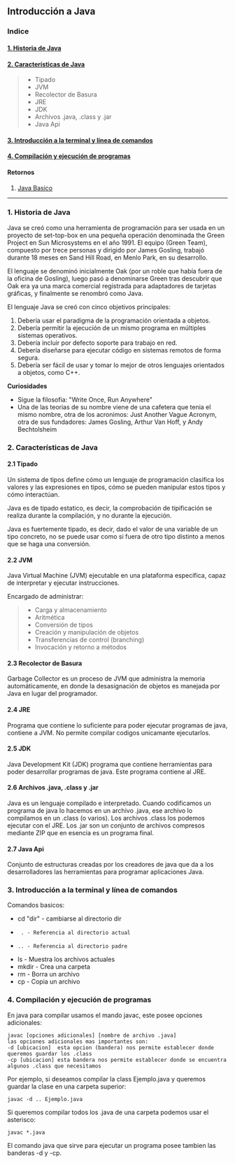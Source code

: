 ## Introducción a Java
### Indice

#### [1. Historia de Java]()

#### [2. Características de Java]()
>* Tipado
>* JVM
>* Recolector de Basura
>* JRE
>* JDK
>* Archivos .java, .class y .jar
>* Java Api

#### [3. Introducción a la terminal y línea de comandos]()

#### [4. Compilación y ejecución de programas]()

#### Retornos
1. [Java Basico](https://github.com/patoba/CursoJava/tree/master/Java%20Basico)
- - - -

### 1. Historia de Java
Java se creó como una herramienta de programación para ser usada en un proyecto de set-top-box en una pequeña operación denominada the Green Project en Sun Microsystems en el año 1991. El equipo (Green Team), compuesto por trece personas y dirigido por James Gosling, trabajó durante 18 meses en Sand Hill Road, en Menlo Park, en su desarrollo.


El lenguaje se denominó inicialmente Oak (por un roble que había fuera de la oficina de Gosling), luego pasó a denominarse Green tras descubrir que Oak era ya una marca comercial registrada para adaptadores de tarjetas gráficas, y finalmente se renombró como Java.


El lenguaje Java se creó con cinco objetivos principales:
1. Debería usar el paradigma de la programación orientada a objetos.
2. Debería permitir la ejecución de un mismo programa en múltiples sistemas operativos.
3. Debería incluir por defecto soporte para trabajo en red.
4. Debería diseñarse para ejecutar código en sistemas remotos de forma segura.
5. Debería ser fácil de usar y tomar lo mejor de otros lenguajes orientados a objetos, como C++.

**Curiosidades**
* Sigue la filosofia: "Write Once, Run Anywhere"
* Una de las teorias de su nombre viene de una cafetera que tenia el mismo nombre, otra de los acronimos: Just Another Vague Acronym, otra de sus fundadores: James Gosling, Arthur Van Hoff, y Andy Bechtolsheim

### 2. Características de Java
#### 2.1 Tipado
Un sistema de tipos define cómo un lenguaje de programación clasifica los valores y las expresiones en tipos, cómo se pueden manipular estos tipos y cómo interactúan.

Java es de tipado estatico, es decir, la comprobación de tipificación se realiza durante la compilación, y no durante la ejecución. 

Java es fuertemente tipado, es decir, dado el valor de una variable de un tipo concreto, no se puede usar como si fuera de otro tipo distinto a menos que se haga una conversión.

#### 2.2 JVM
Java Virtual Machine (JVM) ejecutable en una plataforma específica, capaz de interpretar y ejecutar instrucciones.

Encargado de administrar:
>* Carga y almacenamiento
>* Aritmética
>* Conversión de tipos
>* Creación y manipulación de objetos
>* Transferencias de control (branching)
>* Invocación y retorno a métodos

#### 2.3 Recolector de Basura
Garbage Collector es un proceso de JVM que administra la memoria automáticamente, en donde la desasignación de objetos es manejada por Java en lugar del programador.

#### 2.4 JRE
Programa que contiene lo suficiente para poder ejecutar programas de java, contiene a JVM. No permite compilar codigos unicamante ejecutarlos.

#### 2.5 JDK
Java Development Kit (JDK) programa que contiene herramientas para poder desarrollar programas de java. Este programa contiene al JRE.

#### 2.6 Archivos .java, .class y .jar
Java es un lenguaje compilado e interpretado. Cuando codificamos un programa de java lo hacemos en un archivo .java, ese archivo lo compilamos en un .class (o varios). Los archivos .class los podemos ejecutar con el JRE. Los .jar son un conjunto de archivos compresos mediante ZIP que en esencia es un programa final.

#### 2.7 Java Api
Conjunto de estructuras creadas por los creadores de java que da a los desarrolladores las herramientas para programar aplicaciones Java.

### 3. Introducción a la terminal y línea de comandos
Comandos basicos:
* cd "dir" - cambiarse al directorio dir
*	   . - Referencia al directorio actual
*	  .. - Referencia al directorio padre
* ls       - Muestra los archivos actuales
* mkdir    - Crea una carpeta
* rm       - Borra un archivo 
* cp       - Copia un archivo

### 4. Compilación y ejecución de programas

En java para compilar usamos el mando javac, este posee opciones adicionales:

```
javac [opciones adicionales] [nombre de archivo .java]
las opciones adicionales mas importantes son:
-d [ubicacion]  esta opcion (bandera) nos permite establecer donde queremos guardar los .class
-cp [ubicacion] esta bandera nos permite establecer donde se encuentra algunos .class que necesitamos
```

Por ejemplo, si deseamos compilar la class Ejemplo.java y queremos guardar la clase en una carpeta superior:

```
javac -d .. Ejemplo.java
```

Si queremos compilar todos los .java de una carpeta podemos usar el asterisco:

```
javac *.java
```

El comando java que sirve para ejecutar un programa posee tambien las banderas -d y -cp.

